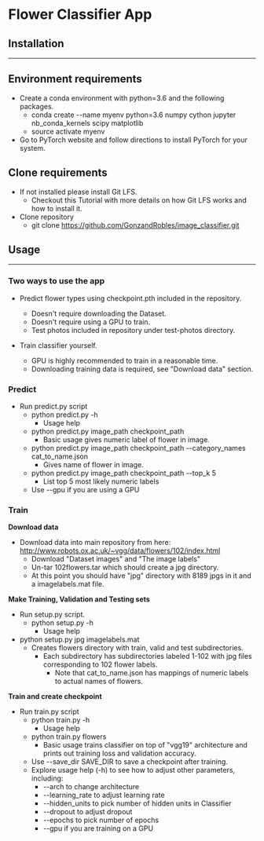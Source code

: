 # Flower Classifier App

## Installation
___

## Environment requirements
* Create a conda environment with python=3.6 and the following packages.
  * conda create --name myenv python=3.6 numpy cython jupyter nb_conda_kernels scipy matplotlib
  * source activate myenv
* Go to PyTorch website and follow directions to install PyTorch for your system.

## Clone requirements
* If not installed please install Git LFS.
  * Checkout this Tutorial with more details on how Git LFS works and how to install it.
* Clone repository
  * git clone https://github.com/GonzandRobles/image_classifier.git

## Usage
___

### Two ways to use the app

* Predict flower types using checkpoint.pth included in the repository.
  * Doesn't require downloading the Dataset.
  * Doesn't require using a GPU to train.
  * Test photos included in repository under test-photos directory.
  
* Train classifier yourself.
  * GPU is highly recommended to train in a reasonable time.
  * Downloading training data is required, see "Download data" section.
  
### Predict
* Run predict.py script
  * python predict.py -h
    * Usage help
  * python predict.py image_path checkpoint_path
    * Basic usage gives numeric label of flower in image.
  * python predict.py image_path checkpoint_path --category_names cat_to_name.json
    * Gives name of flower in image.
  * python predict.py image_path checkpoint_path --top_k 5
    * List top 5 most likely numeric labels
  * Use --gpu if you are using a GPU

### Train

**Download data**
* Download data into main repository from here: http://www.robots.ox.ac.uk/~vgg/data/flowers/102/index.html
  * Download "Dataset images" and "The image labels"
  * Un-tar 102flowers.tar which should create a jpg directory.
  * At this point you should have "jpg" directory with 8189 jpgs in it and a imagelabels.mat file.
  
**Make Training, Validation and Testing sets**
* Run setup.py script.
  * python setup.py -h
    * Usage help
* python setup.py jpg imagelabels.mat
  * Creates flowers directory with train, valid and test subdirectories.
    * Each subdirectory has subdirectories labeled 1-102 with jpg files corresponding to 102 flower labels.
      * Note that cat_to_name.json has mappings of numeric labels to actual names of flowers.

**Train and create checkpoint**
* Run train.py script
  * python train.py -h
    * Usage help
  * python train.py flowers
    * Basic usage trains classifier on top of "vgg19" architecture and prints out training loss and validation accuracy.
  * Use --save_dir SAVE_DIR to save a checkpoint after training.
  * Explore usage help (-h) to see how to adjust other parameters, including:
    * --arch to change architecture
    * --learning_rate to adjust learning rate
    * --hidden_units to pick number of hidden units in Classifier
    * --dropout to adjust dropout
    * --epochs to pick number of epochs
    * --gpu if you are training on a GPU
